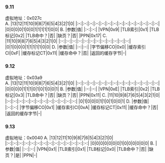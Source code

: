 ### 9.11
虚拟地址：0x027c  
A.
|13|12|11|10|9|8|7|6|5|4|3|2|1|0|
|:-:|:-:|:-:|:-:|:-:|:-:|:-:|:-:|:-:|:-:|:-:|:-:|:-:|:-:|
|0|0|0|0|1|0|0|1|1|1|1|1|0|0|
B.
|参数|值|
|:-:|:-:|
|VPN|0x9|
|TLB索引|0x1|
|TLB标记|0x2|
|TLB命中？|否|
|缺页？|否|
|PPN|0x17|
C.
|11|10|9|8|7|6|5|4|3|2|1|0|
|:-:|:-:|:-:|:-:|:-:|:-:|:-:|:-:|:-:|:-:|:-:|:-:|
|0|1|0|0|0|1|1|1|1|1|0|0|
D.
|参数|值|
|:-:|:-:|
|字节偏移CO|0x0|
|缓存索引CI|0xF|
|缓存标记CT|0x11|
|缓存命中？|否|
|返回的缓存字节|-|

### 9.12
虚拟地址：0x03a9  
A.
|13|12|11|10|9|8|7|6|5|4|3|2|1|0|
|:-:|:-:|:-:|:-:|:-:|:-:|:-:|:-:|:-:|:-:|:-:|:-:|:-:|:-:|
|0|0|0|0|1|1|1|0|1|0|1|0|0|1|
B.
|参数|值|
|:-:|:-:|
|VPN|0xE|
|TLB索引|0x2|
|TLB标记|0x3|
|TLB命中？|否|
|缺页？|否|
|PPN|0x11|
C.
|11|10|9|8|7|6|5|4|3|2|1|0|
|:-:|:-:|:-:|:-:|:-:|:-:|:-:|:-:|:-:|:-:|:-:|:-:|
|0|1|0|0|0|1‬|1|0|1|0|0|1|
D.
|参数|值|
|:-:|:-:|
|字节偏移CO|0x1|
|缓存索引CI|0xA|
|缓存标记CT|0x11|
|缓存命中？|否|
|返回的缓存字节|-|

### 9.13
虚拟地址：0x0040
A.
|13|12|11|10|9|8|7|6|5|4|3|2|1|0|
|:-:|:-:|:-:|:-:|:-:|:-:|:-:|:-:|:-:|:-:|:-:|:-:|:-:|:-:|
|0|0|0|0|0|0|0|1|0|0|0|0|0|0|
B.
|参数|值|
|:-:|:-:|
|VPN|0x1|
|TLB索引|0x1|
|TLB标记|0x0|
|TLB命中？|否|
|缺页？|是|
|PPN|-|